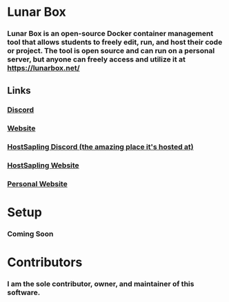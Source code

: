 # Lunar Box
### Lunar Box is an open-source Docker container management tool that allows students to freely edit, run, and host their code or project. The tool is open source and can run on a personal server, but anyone can freely access and utilize it at https://lunarbox.net/

## Links
### [Discord](https://discord.gg/UCrwUaJ)
### [Website](https://lunarbox.net/)
### [HostSapling Discord (the amazing place it's hosted at)](https://discord.gg/tvPkE6G)
### [HostSapling Website](https://hostsapling.net/)
### [Personal Website](https://infoupgraders.com/)

# Setup
### Coming Soon

# Contributors
### I am the sole contributor, owner, and maintainer of this software.